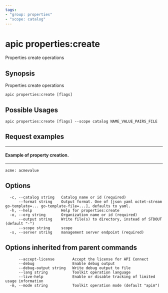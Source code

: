 ```yaml
---
tags:
- "group: properties"
- "scope: catalog"
---
```

# apic properties:create

Properties create operations

## Synopsis

Properties create operations

```
apic properties:create [flags]
```

## Possible Usages

```
apic properties:create [flags] --scope catalog NAME_VALUE_PAIRS_FILE
```

## Request examples

----------------------------------
#### Example of property creation.
----------------------------------

```
acme: acmevalue
```

## Options

```
  -c, --catalog string   Catalog name or id (required)
      --format string    Output format. One of [json yaml octet-stream go-template=... go-template-file=...], defaults to yaml.
  -h, --help             Help for properties:create
  -o, --org string       Organization name or id (required)
      --output string    Write file(s) to directory, instead of STDOUT (default "-")
      --scope string     scope
  -s, --server string    management server endpoint (required)
```

## Options inherited from parent commands

```
      --accept-license        Accept the license for API Connect
      --debug                 Enable debug output
      --debug-output string   Write debug output to file
      --lang string           Toolkit operation language
      --live-help             Enable or disable tracking of limited usage information
  -m, --mode string           Toolkit operation mode (default "apim")
```
